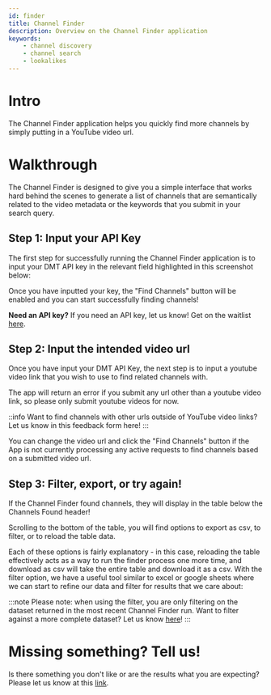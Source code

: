 ```yaml
---
id: finder
title: Channel Finder
description: Overview on the Channel Finder application
keywords:
    - channel discovery
    - channel search
    - lookalikes
---
```


# Intro
The Channel Finder application helps you quickly find more channels by simply putting in a YouTube video url.

# Walkthrough
The Channel Finder is designed to give you a simple interface that works hard behind the scenes to generate a list of channels that are semantically related to the video metadata or the keywords that you submit in your search query.

## Step 1: Input your API Key
The first step for successfully running the Channel Finder application is to input your DMT API key in the relevant field highlighted in this screenshot below:

Once you have inputted your key, the "Find Channels" button will be enabled and you can start successfully finding channels!

**Need an API key?**
If you need an API key, let us know! Get on the waitlist [here]().


## Step 2: Input the intended video url

Once you have input your DMT API Key, the next step is to input a youtube video link that you wish to use to find related channels with.

The app will return an error if you submit any url other than a youtube video link, so please only submit youtube videos for now. 

::info
Want to find channels with other urls outside of YouTube video links? Let us know in this feedback form here!
:::

You can change the video url and click the "Find Channels" button if the App is not currently processing any active requests to find channels based on a submitted video url.

## Step 3: Filter, export, or try again!

If the Channel Finder found channels, they will display in the table below the Channels Found header! 

Scrolling to the bottom of the table, you will find options to export as csv, to filter, or to reload the table data.

Each of these options is fairly explanatory - in this case, reloading the table effectively acts as a way to run the finder process one more time, and download as csv will take the entire table and download  it as a csv.
With the filter option, we have a useful tool similar to excel or google sheets where we can start to refine our data and filter for results that we care about:

:::note
Please note: when using the filter, you are only filtering on the dataset returned in the most recent Channel Finder run. Want to filter against a more complete dataset? Let us know [here](https://airtable.com/appzETVKT8y3nFxsx/shreeZck44tUeKVqf)!
:::

# Missing something? Tell us!
Is there something you don't like or are the results what you are expecting?
Please let us know at this [link](https://airtable.com/appzETVKT8y3nFxsx/shreeZck44tUeKVqf).